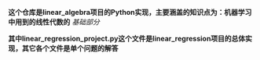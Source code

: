 **这个仓库是linear_algebra项目的Python实现，主要涵盖的知识点为：机器学习中用到的线性代数的** *基础部分*

**其中linear_regression_project.py这个文件是linear_regression项目的总体实现，其它各个文件是单个问题的解答**
